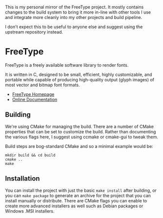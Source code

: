 This is my personal mirror of the FreeType project. It mostly contains changes
to the build system to bring it more in-line with other tools I use and
integrate more cleanly into my other projects and build pipeline.

I don't expect this to be useful to anyone else and suggest using the upstream
repository instead.

# FreeType

FreeType is a freely available software library to render fonts.

It is written in C, designed to be small, efficient, highly customizable, and
portable while capable of producing high-quality output (glyph images) of most
vector and bitmap font formats.

* [FreeType Homepage](http://www.freetype.org)
* [Online Documentation](http://www.freetype.org/freetype2/documentation.html)

## Building

We're using CMake for managing the build. There are a number of CMake properties that can be set to customize the build. Rather than documenting the various flags here, I suggest using ccmake or cmake-gui to tweak them.

Build steps are bog-standard CMake and so a minimal example would be:

```
mkdir build && cd build
cmake ..
make
```

## Installation

You can install the project with just the basic `make install` after building, or you can `make package` to generate an archive for the project that you can install manually or distribute. There are CMake flags you can enable to create more advanced installers as well such as Debian packages or Windows .MSI installers.

